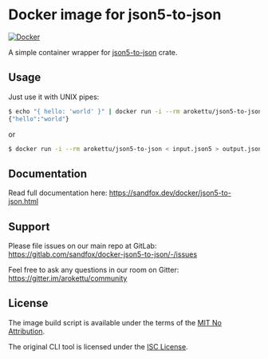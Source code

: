 # Docker image for json5-to-json

[![Docker]][Docker Link]

A simple container wrapper for [json5-to-json](https://crates.io/crates/json5-to-json) crate.

## Usage

Just use it with UNIX pipes:

```bash
$ echo "{ hello: 'world' }" | docker run -i --rm arokettu/json5-to-json 
{"hello":"world"}
```

or

```bash
$ docker run -i --rm arokettu/json5-to-json < input.json5 > output.json
```

## Documentation

Read full documentation here: <https://sandfox.dev/docker/json5-to-json.html>

## Support

Please file issues on our main repo at GitLab: <https://gitlab.com/sandfox/docker-json5-to-json/-/issues>

Feel free to ask any questions in our room on Gitter: <https://gitter.im/arokettu/community>

## License

The image build script is available under the terms of the [MIT No Attribution][License Link].

The original CLI tool is licensed under the [ISC License](https://github.com/callum-oakley/json5-to-json/blob/master/LICENCE).

[Docker]: https://img.shields.io/docker/v/arokettu/json5-to-json?style=flat-square

[Docker Link]: https://hub.docker.com/r/arokettu/json5-to-json
[License Link]: LICENSE.md
